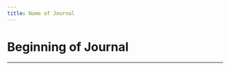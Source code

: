 ```yaml
---
title: Name of Journal
---
```


# Beginning of Journal
--------------------------------------------------------------------------------


























